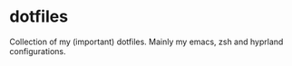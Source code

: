 # dotfiles

Collection of my (important) dotfiles. Mainly my emacs, zsh and hyprland configurations. 
